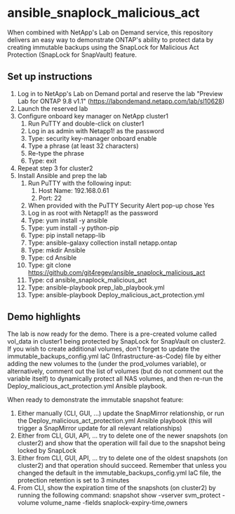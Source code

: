 # ansible_snaplock_malicious_act

When combined with NetApp's Lab on Demand service, this repository delivers an easy way to demonstrate ONTAP's ability to protect data by creating immutable backups using the SnapLock for Malicious Act Protection (SnapLock for SnapVault) feature.

## Set up instructions
1. Log in to NetApp's Lab on Demand portal and reserve the lab "Preview Lab for ONTAP 9.8 v1.1" (https://labondemand.netapp.com/lab/sl10628)
1. Launch the reserved lab
1. Configure onboard key manager on NetApp cluster1
    1. Run PuTTY and double-click on cluster1
    1. Log in as admin with Netapp1! as the password
    1. Type: security key-manager onboard enable
    1. Type a phrase (at least 32 characters)
    1. Re-type the phrase
    1. Type: exit
1. Repeat step 3 for cluster2
1. Install Ansible and prep the lab
    1. Run PuTTY with the following input:
        1. Host Name: 192.168.0.61
        1. Port: 22
    1. When provided with the PuTTY Security Alert pop-up chose Yes
    1. Log in as root with Netapp1! as the password
    1. Type: yum install -y ansible
    1. Type: yum install -y python-pip
    1. Type: pip install netapp-lib
    1. Type: ansible-galaxy collection install netapp.ontap
    1. Type: mkdir Ansible
    1. Type: cd Ansible
    1. Type: git clone https://github.com/git4regev/ansible_snaplock_malicious_act
    1. Type: cd ansible_snaplock_malicious_act
    1. Type: ansible-playbook prep_lab_playbook.yml
    1. Type: ansible-playbook Deploy_malicious_act_protection.yml

## Demo highlights
The lab is now ready for the demo. There is a pre-created volume called vol_data in cluster1 being protected by SnapLock for SnapVault on cluster2.
If you wish to create additional volumes, don't forget to update the immutable_backups_config.yml IaC (Infrastructure-as-Code) file by either adding the new volumes to the (under the prod_volumes variable), or alternatively, comment out the list of volumes (but do not comment out the variable itself) to dynamically protect all NAS volumes, and then re-run the Deploy_malicious_act_protection.yml Ansible playbook.

When ready to demonstrate the immutable snapshot feature:
1. Either manually (CLI, GUI, ...) update the SnapMirror relationship, or run the Deploy_malicious_act_protection.yml Ansible playbook (this will trigger a SnapMirror update for all relevant relationships)
1. Either from CLI, GUI, API, ... try to delete one of the newer snapshots (on cluster2) and show that the operation will fail due to the snapshot being locked by SnapLock
1. Either from CLI, GUI, API, ... try to delete one of the oldest snapshots (on cluster2) and that operation should succeed. Remember that unless you changed the default in the immutable_backups_config.yml IaC file, the protection retention is set to 3 minutes
1. From CLI, show the expiration time of the snapshots (on cluster2) by running the following command: snapshot show -vserver svm_protect -volume volume_name -fields snaplock-expiry-time,owners 
